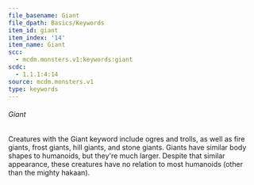 ```yaml
---
file_basename: Giant
file_dpath: Basics/Keywords
item_id: giant
item_index: '14'
item_name: Giant
scc:
  - mcdm.monsters.v1:keywords:giant
scdc:
  - 1.1.1:4:14
source: mcdm.monsters.v1
type: keywords
---
```


###### Giant

Creatures with the Giant keyword include ogres and trolls, as well as fire giants, frost giants, hill giants, and stone giants. Giants have similar body shapes to humanoids, but they're much larger. Despite that similar appearance, these creatures have no relation to most humanoids (other than the mighty hakaan).
